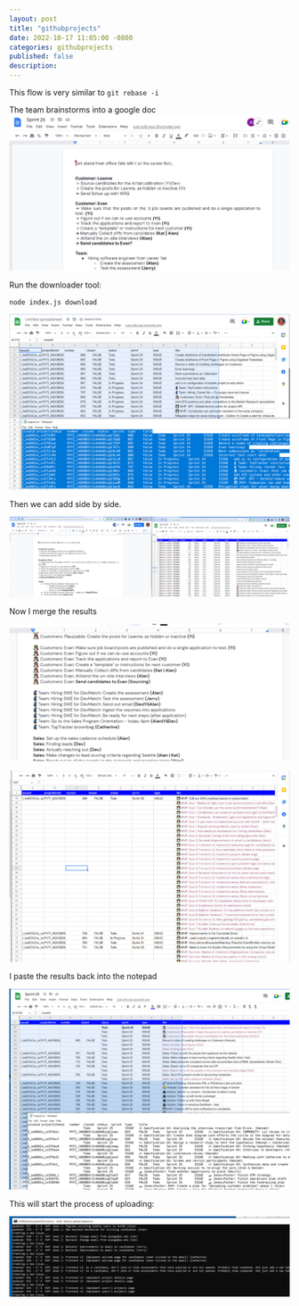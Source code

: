 ```yaml
---
layout: post
title: "githubprojects"
date: 2022-10-17 11:05:00 -0800
categories: githubprojects
published: false
description:
---
```


This flow is very similar to `git rebase -i `

The team brainstorms into a google doc
![](2022-10-17-11-05-35.png)

Run the downloader tool:
```
node index.js download
```

![](2022-10-17-11-10-28.png)

Then we can add side by side.

![](2022-10-17-11-19-33.png)

Now I merge the results

![](2022-10-17-12-29-56.png)

![](2022-10-17-12-29-36.png)

I paste the results back into the notepad

![](2022-10-17-13-00-07.png)

This will start the process of uploading:

![](2022-10-17-14-05-19.png)

